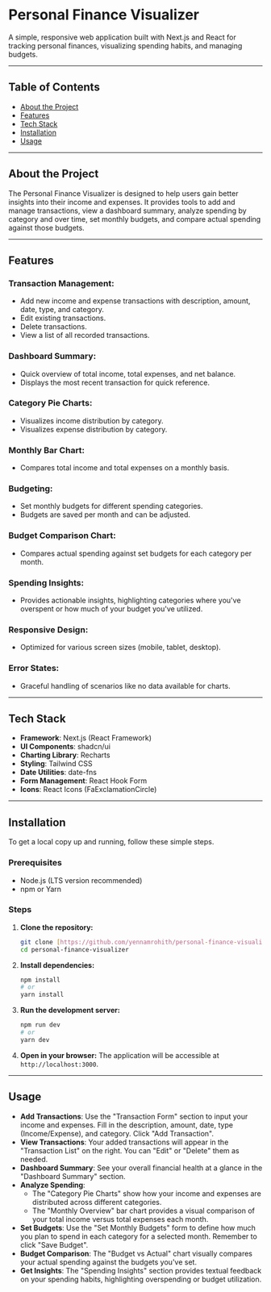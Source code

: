 # Personal Finance Visualizer

A simple, responsive web application built with Next.js and React for tracking personal finances, visualizing spending habits, and managing budgets.

---

## Table of Contents

- [About the Project](#about-the-project)
- [Features](#features)
- [Tech Stack](#tech-stack)
- [Installation](#installation)
- [Usage](#usage)

---

## About the Project

The Personal Finance Visualizer is designed to help users gain better insights into their income and expenses. It provides tools to add and manage transactions, view a dashboard summary, analyze spending by category and over time, set monthly budgets, and compare actual spending against those budgets.

---

## Features

### Transaction Management:

- Add new income and expense transactions with description, amount, date, type, and category.
- Edit existing transactions.
- Delete transactions.
- View a list of all recorded transactions.

### Dashboard Summary:

- Quick overview of total income, total expenses, and net balance.
- Displays the most recent transaction for quick reference.

### Category Pie Charts:

- Visualizes income distribution by category.
- Visualizes expense distribution by category.

### Monthly Bar Chart:

- Compares total income and total expenses on a monthly basis.

### Budgeting:

- Set monthly budgets for different spending categories.
- Budgets are saved per month and can be adjusted.

### Budget Comparison Chart:

- Compares actual spending against set budgets for each category per month.

### Spending Insights:

- Provides actionable insights, highlighting categories where you've overspent or how much of your budget you've utilized.

### Responsive Design:

- Optimized for various screen sizes (mobile, tablet, desktop).

### Error States:

- Graceful handling of scenarios like no data available for charts.

---

## Tech Stack

- **Framework**: Next.js (React Framework)
- **UI Components**: shadcn/ui
- **Charting Library**: Recharts
- **Styling**: Tailwind CSS
- **Date Utilities**: date-fns
- **Form Management**: React Hook Form
- **Icons**: React Icons (FaExclamationCircle)

---

## Installation

To get a local copy up and running, follow these simple steps.

### Prerequisites

- Node.js (LTS version recommended)
- npm or Yarn

### Steps

1.  **Clone the repository:**
    ```bash
    git clone [https://github.com/yennamrohith/personal-finance-visualizer](https://github.com/yennamrohith/personal-finance-visualizer)
    cd personal-finance-visualizer
    ```
2.  **Install dependencies:**
    ```bash
    npm install
    # or
    yarn install
    ```
3.  **Run the development server:**
    ```bash
    npm run dev
    # or
    yarn dev
    ```
4.  **Open in your browser:**
    The application will be accessible at `http://localhost:3000`.

---

## Usage

- **Add Transactions**: Use the "Transaction Form" section to input your income and expenses. Fill in the description, amount, date, type (Income/Expense), and category. Click "Add Transaction".
- **View Transactions**: Your added transactions will appear in the "Transaction List" on the right. You can "Edit" or "Delete" them as needed.
- **Dashboard Summary**: See your overall financial health at a glance in the "Dashboard Summary" section.
- **Analyze Spending**:
  - The "Category Pie Charts" show how your income and expenses are distributed across different categories.
  - The "Monthly Overview" bar chart provides a visual comparison of your total income versus total expenses each month.
- **Set Budgets**: Use the "Set Monthly Budgets" form to define how much you plan to spend in each category for a selected month. Remember to click "Save Budget".
- **Budget Comparison**: The "Budget vs Actual" chart visually compares your actual spending against the budgets you've set.
- **Get Insights**: The "Spending Insights" section provides textual feedback on your spending habits, highlighting overspending or budget utilization.

